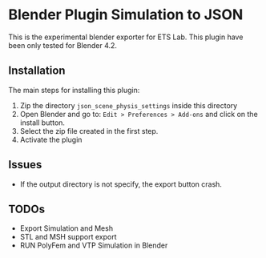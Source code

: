# Blender Plugin Simulation to JSON

This is the experimental blender exporter for ETS Lab.
This plugin have been only tested for Blender 4.2.

## Installation
The main steps for installing this plugin:
1) Zip the directory `json_scene_physis_settings` inside this directory
2) Open Blender and go to: `Edit > Preferences > Add-ons` and click on the install button. 
3) Select the zip file created in the first step. 
4) Activate the plugin

## Issues
- If the output directory is not specify, the export button crash.

## TODOs
- Export Simulation and Mesh 
- STL and MSH support export
- RUN PolyFem and VTP Simulation in Blender
